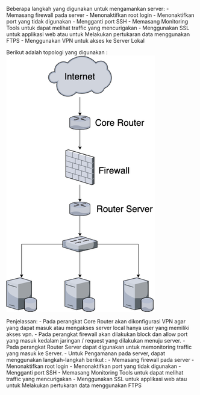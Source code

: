 Beberapa langkah yang digunakan untuk mengamankan server:
	- Memasang firewall pada server
	- Menonaktifkan root login
	- Menonaktifkan port yang tidak digunakan
	- Mengganti port SSH
	- Memasang Monitoring Tools untuk dapat melihat traffic yang mencurigakan
	- Menggunakan SSL untuk applikasi web atau untuk Melakukan pertukaran data menggunakan FTPS
	- Menggunakan VPN untuk akses ke Server Lokal


Berikut adalah topologi yang digunakan :
![Topologi](folder-images-jawaban/05.png)


Penjelassan:
	- Pada perangkat Core Router akan dikonfigurasi VPN agar yang dapat masuk atau mengakses server local hanya user yang memiliki akses vpn.
	- Pada perangkat firewall akan dilakukan block dan allow port yang masuk kedalam jaringan / request yang dilakukan menuju server.
	- Pada perangkat Router Server dapat digunakan untuk memonitoring traffic yang masuk ke Server.
	- Untuk Pengamanan pada server, dapat menggunakan langkah-langkah berikut :
		- Memasang firewall pada server
        	- Menonaktifkan root login
        	- Menonaktifkan port yang tidak digunakan
        	- Mengganti port SSH
        	- Memasang Monitoring Tools untuk dapat melihat traffic yang mencurigakan
        	- Menggunakan SSL untuk applikasi web atau untuk Melakukan pertukaran data menggunakan FTPS

